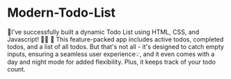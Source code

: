 # Modern-Todo-List

🌟I've successfully built a dynamic Todo List using HTML, CSS, and Javascript! 📝✨
🚀 This feature-packed app includes active todos, completed todos, and a list of all todos. But that's not all - it's designed to catch empty inputs, ensuring a seamless user experience💡, and it even comes with a day and night mode for added flexibility. Plus, it keeps track of your todo count.
